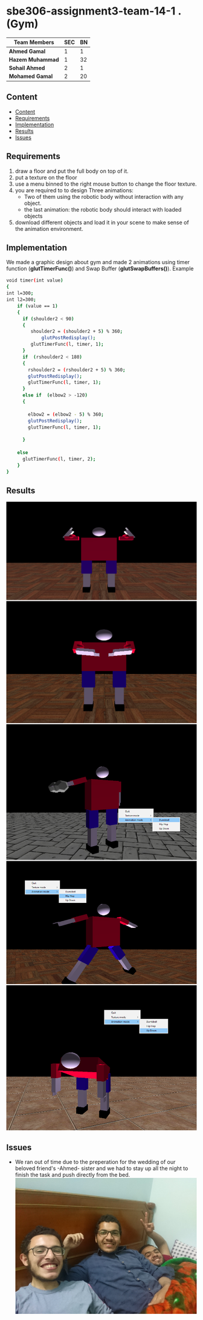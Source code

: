# sbe306-assignment3-team-14-1 . (**Gym**)
| Team Members | SEC | BN |
|--------------|-------------|---------|
| **Ahmed Gamal**  | 1 |1|
| **Hazem Muhammad**| 1 | 32 |
| **Sohail Ahmed** | 2 | 1|
|**Mohamed Gamal** |2 |20|

## Content
<!-- TOC -->
- [Content](#Content)
- [Requirements](#Requirements)
- [Implementation](#Implementation)
- [Results](#Results)
- [Issues](#Issues)

## Requirements
1. draw a floor and put the full body on top of it.
2. put a texture on the floor
3. use a menu binned to the right mouse button to change the floor texture.
4. you are required to to design Three animations:
	- Two of them using the robotic body without interaction with any object.
	- the last animation: the robotic body should interact with loaded objects
5. download different objects and load it in your scene to make sense of the animation environment.

## Implementation
We made a graphic design about gym and made 2 animations using timer function (**glutTimerFunc()**) and Swap Buffer (**glutSwapBuffers()**).
Example
```sh
void timer(int value)
{
int l=300;
int l2=300;
    if (value == 1)
    {    
      if (shoulder2 < 90)
      {
         shoulder2 = (shoulder2 + 5) % 360;
		     glutPostRedisplay();
         glutTimerFunc(l, timer, 1);
      }
	  if  (rshoulder2 < 180)
	  {
		rshoulder2 = (rshoulder2 + 5) % 360;
		glutPostRedisplay();
		glutTimerFunc(l, timer, 1);
	  }
	  else if  (elbow2 > -120)
	  {
		 
		elbow2 = (elbow2 - 5) % 360;
		glutPostRedisplay();
		glutTimerFunc(l, timer, 1);
		
	  }
	  
    else 
	  glutTimerFunc(l, timer, 2);
	}
}	
```


## Results
![First_animation](images/57511480_315409972439807_5190963272844574720_n.png)
![first_animation](images/56806559_417753335452231_5305956211831603200_n.png)
![Dumble](images/dumble.png)
![Hip-Hop](images/HipHop.png)
![Up-Down](images/UpDown.png)

## Issues
* We ran out of time due to the preperation for the wedding of our beloved friend's -Ahmed- sister and we had to stay up all the night to finish the task and push directly from the bed.
![Nightcrawlers](images/DSC_2953.JPG)
